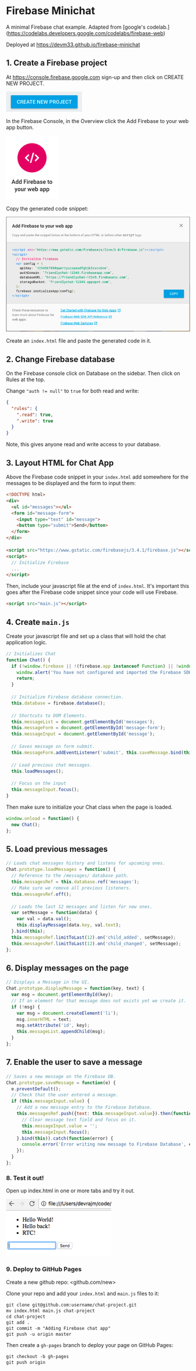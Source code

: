 # Firebase Minichat

A minimal Firebase chat example. Adapted from [google's codelab.]
(https://codelabs.developers.google.com/codelabs/firebase-web)

Deployed at <https://devm33.github.io/firebase-minichat>

## 1. Create a Firebase project

At <https://console.firebase.google.com> sign-up and then click on CREATE NEW PROJECT.

![CREATE NEW PROJECT](img/create_new_project_btn.png)

In the Firebase Console, in the Overview click the Add Firebase to your web app button.

![Add Firebase Web App](img/add_firebase_webapp.png)

Copy the generated code snippet:

![Firebase html/js code snippet](img/firebase_js_init.png)

Create an `index.html` file and paste the generated code in it.

## 2. Change Firebase database

On the Firebase console click on Database on the sidebar. Then click on Rules at
the top.

Change `"auth != null"` to `true` for both read and write:

```json
{
  "rules": {
    ".read": true,
    ".write": true
  }
}
```

Note, this gives anyone read and write access to your database.

## 3. Layout HTML for Chat App

Above the Firebase code snippet in your `index.html` add somewhere for the
messages to be displayed and the form to input them:

```html
<!DOCTYPE html>
<div>
  <ul id="messages"></ul>
  <form id="message-form">
    <input type="text" id="message">
    <button type="submit">Send</button>
  </form>
</div>

<script src="https://www.gstatic.com/firebasejs/3.4.1/firebase.js"></script>
<script>
  // Initialize Firebase
  ...
</script>
```

Then, include your javascript file at the end of `index.html`. It's important this
goes after the Firebase code snippet since your code will use Firebase.

```html
<script src="main.js"></script>
```


## 4. Create `main.js`

Create your javascript file and set up a class that will hold the chat
application logic.

```js
// Initializes Chat
function Chat() {
  if (!window.firebase || !(firebase.app instanceof Function) || !window.config) {
    window.alert('You have not configured and imported the Firebase SDK.');
    return;
  }

  // Initialize Firebase database connection.
  this.database = firebase.database();

  // Shortcuts to DOM Elements.
  this.messageList = document.getElementById('messages');
  this.messageForm = document.getElementById('message-form');
  this.messageInput = document.getElementById('message');

  // Saves message on form submit.
  this.messageForm.addEventListener('submit', this.saveMessage.bind(this));

  // Load previous chat messages.
  this.loadMessages();

  // Focus on the input
  this.messageInput.focus();
}
```

Then make sure to initialize your Chat class when the page is loaded.

```js
window.onload = function() {
  new Chat();
};
```

## 5. Load previous messages

```js
// Loads chat messages history and listens for upcoming ones.
Chat.prototype.loadMessages = function() {
  // Reference to the /messages/ database path.
  this.messagesRef = this.database.ref('messages');
  // Make sure we remove all previous listeners.
  this.messagesRef.off();

  // Loads the last 12 messages and listen for new ones.
  var setMessage = function(data) {
    var val = data.val();
    this.displayMessage(data.key, val.text);
  }.bind(this);
  this.messagesRef.limitToLast(12).on('child_added', setMessage);
  this.messagesRef.limitToLast(12).on('child_changed', setMessage);
};
```

## 6. Display messages on the page

```js
// Displays a Message in the UI.
Chat.prototype.displayMessage = function(key, text) {
  var msg = document.getElementById(key);
  // If an element for that message does not exists yet we create it.
  if (!msg) {
    var msg = document.createElement('li');
    msg.innerHTML = text;
    msg.setAttribute('id', key);
    this.messageList.appendChild(msg);
  }
};
```

## 7. Enable the user to save a message

```js
// Saves a new message on the Firebase DB.
Chat.prototype.saveMessage = function(e) {
  e.preventDefault();
  // Check that the user entered a message.
  if (this.messageInput.value) {
    // Add a new message entry to the Firebase Database.
    this.messagesRef.push({text: this.messageInput.value}).then(function() {
      // Clear message text field and focus on it.
      this.messageInput.value = '';
      this.messageInput.focus();
    }.bind(this)).catch(function(error) {
      console.error('Error writing new message to Firebase Database', error);
    });
  }
};
```

### 8. Test it out!

Open up index.html in one or more tabs and try it out.

![Screen shot of chat working](img/screenshot.png)

### 9. Deploy to GitHub Pages

Create a new github repo: <github.com/new>

Clone your repo and add your `index.html` and `main.js` files to it:

```
git clone git@github.com:username/chat-project.git
mv index.html main.js chat-project
cd chat-project
git add .
git commit -m "Adding Firebase chat app"
git push -u origin master
```

Then create a `gh-pages` branch to deploy your page on GitHub Pages:

```
git checkout -b gh-pages
git push origin
```
